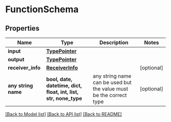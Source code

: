 # FunctionSchema


## Properties
Name | Type | Description | Notes
------------ | ------------- | ------------- | -------------
**input** | [**TypePointer**](TypePointer.md) |  | 
**output** | [**TypePointer**](TypePointer.md) |  | 
**receiver_info** | [**ReceiverInfo**](ReceiverInfo.md) |  | [optional] 
**any string name** | **bool, date, datetime, dict, float, int, list, str, none_type** | any string name can be used but the value must be the correct type | [optional]

[[Back to Model list]](../README.md#documentation-for-models) [[Back to API list]](../README.md#documentation-for-api-endpoints) [[Back to README]](../README.md)



